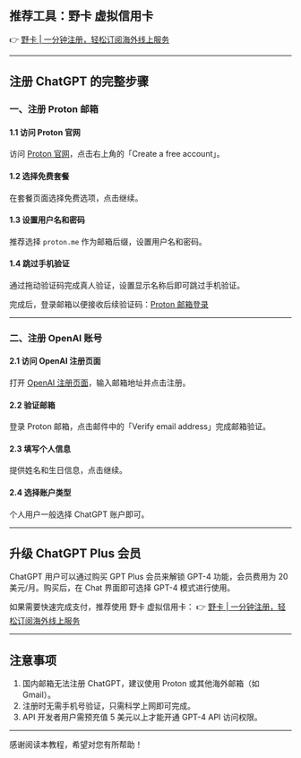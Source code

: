 ## 推荐工具：野卡 虚拟信用卡
👉 [野卡 | 一分钟注册，轻松订阅海外线上服务](https://bit.ly/bewildcard)

---

## 注册 ChatGPT 的完整步骤

### 一、注册 Proton 邮箱

#### 1.1 访问 Proton 官网
访问 [Proton 官网](https://proton.me/)，点击右上角的「Create a free account」。

#### 1.2 选择免费套餐
在套餐页面选择免费选项，点击继续。

#### 1.3 设置用户名和密码
推荐选择 `proton.me` 作为邮箱后缀，设置用户名和密码。

#### 1.4 跳过手机验证
通过拖动验证码完成真人验证，设置显示名称后即可跳过手机验证。

完成后，登录邮箱以便接收后续验证码：[Proton 邮箱登录](https://proton.me/)

---

### 二、注册 OpenAI 账号

#### 2.1 访问 OpenAI 注册页面
打开 [OpenAI 注册页面](https://chat.openai.com/)，输入邮箱地址并点击注册。

#### 2.2 验证邮箱
登录 Proton 邮箱，点击邮件中的「Verify email address」完成邮箱验证。

#### 2.3 填写个人信息
提供姓名和生日信息，点击继续。

#### 2.4 选择账户类型
个人用户一般选择 ChatGPT 账户即可。

---

## 升级 ChatGPT Plus 会员

ChatGPT 用户可以通过购买 GPT Plus 会员来解锁 GPT-4 功能，会员费用为 20 美元/月。购买后，在 Chat 界面即可选择 GPT-4 模式进行使用。

如果需要快速完成支付，推荐使用 野卡 虚拟信用卡：
👉 [野卡 | 一分钟注册，轻松订阅海外线上服务](https://bit.ly/bewildcard)

---

## 注意事项

1. 国内邮箱无法注册 ChatGPT，建议使用 Proton 或其他海外邮箱（如 Gmail）。
2. 注册时无需手机号验证，只需科学上网即可完成。
3. API 开发者用户需预充值 5 美元以上才能开通 GPT-4 API 访问权限。

---

感谢阅读本教程，希望对您有所帮助！